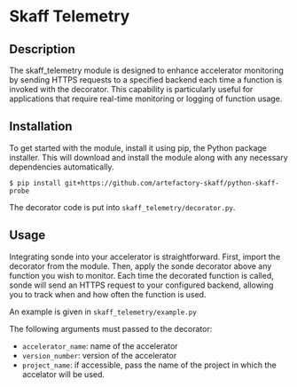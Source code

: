 # Skaff Telemetry

## Description 

The skaff_telemetry module is designed to enhance accelerator monitoring by sending HTTPS 
requests to a specified backend each time a function is invoked with the decorator. 
This capability is particularly useful for applications that require real-time monitoring 
or logging of function usage.

## Installation

To get started with the module, install it using pip, the Python package installer. 
This will download and install the module along with any necessary dependencies automatically.

```
$ pip install git+https://github.com/artefactory-skaff/python-skaff-probe
```

The decorator code is put into `skaff_telemetry/decorator.py`.

## Usage

Integrating sonde into your accelerator is straightforward. First, import the decorator 
from the module. Then, apply the sonde decorator above any function you wish to monitor.
 Each time the decorated function is called, sonde will send an HTTPS request 
 to your configured backend, allowing you to track when and how often the function is used.

An example is given in `skaff_telemetry/example.py` 

The following arguments must passed to the decorator:
- `accelerator_name`: name of the accelerator
- `version_number`: version of the accelerator
- `project_name`: if accessible, pass the name of the project in which the accelator will
be used.

